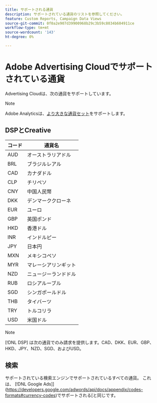 ```yaml
---
title: サポートされる通貨
description: サポートされている通貨のリストを参照してください。
feature: Custom Reports, Campaign Data Views
source-git-commit: 0f0a2e907d39900968b29c3b59c8034b604911ce
workflow-type: tm+mt
source-wordcount: '143'
ht-degree: 0%

---
```



# Adobe Advertising Cloudでサポートされている通貨

Advertising Cloudは、次の通貨をサポートしています。

>[!NOTE]
>
>Adobe Analyticsは、[より大きな通貨セット](https://experienceleague.adobe.com/docs/analytics/admin/admin-tools/currency.html)をサポートします。

## DSPとCreative

| コード | 通貨名 |
| ------ | -------------- |
| AUD | オーストラリアドル |
| BRL | ブラジルレアル |
| CAD | カナダドル |
| CLP | チリペソ |
| CNY | 中国人民幣 |
| DKK | デンマーククローネ |
| EUR | ユーロ |
| GBP | 英国ポンド |
| HKD | 香港ドル |
| INR | インドルピー |
| JPY | 日本円 |
| MXN | メキシコペソ |
| MYR | マレーシアリンギット |
| NZD | ニュージーランドドル |
| RUB | ロシアルーブル |
| SGD | シンガポールドル |
| THB | タイバーツ |
| TRY | トルコリラ |
| USD | 米国ドル |

>[!NOTE]
>
> [!DNL DSP] は次の通貨でのみ請求を提供します。CAD、DKK、EUR、GBP、HKD、JPY、NZD、SGD、およびUSD。

## 検索

サポートされている検索エンジンでサポートされているすべての通貨。 これは、 [!DNL Google Ads]](https://developers.google.com/adwords/api/docs/appendix/codes-formats#currency-codes)でサポートされる[と同じです。
